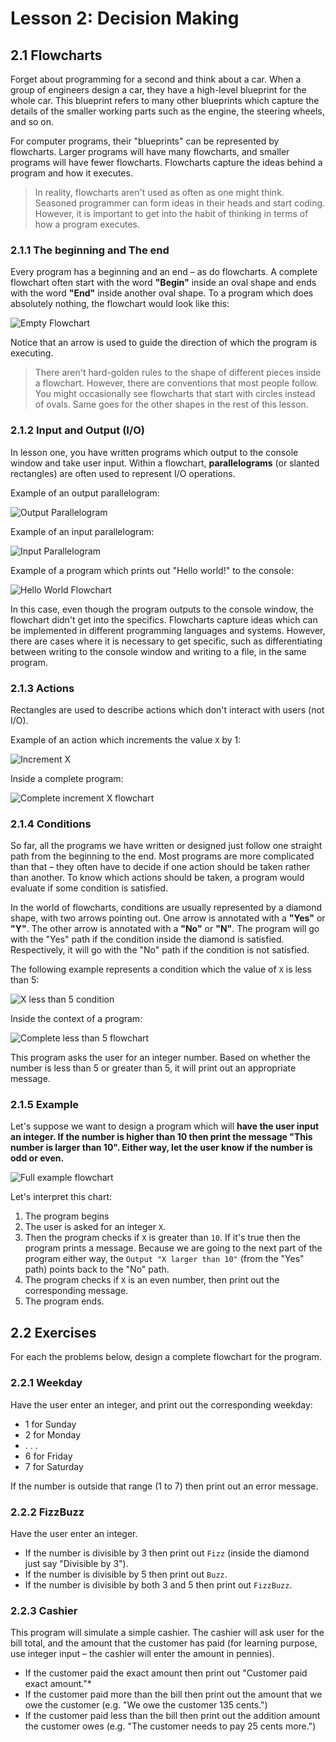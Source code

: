 # Lesson 2: Decision Making

## 2.1 Flowcharts
Forget about programming for a second and think about a car. When a group of engineers design a car, they have a high-level blueprint for the whole car. This blueprint refers to many other blueprints which capture the details of the smaller working parts such as the engine, the steering wheels, and so on.

For computer programs, their "blueprints" can be represented by flowcharts. Larger programs will have many flowcharts, and smaller programs will have fewer flowcharts. Flowcharts capture the ideas behind a program and how it executes.

> In reality, flowcharts aren't used as often as one might think. Seasoned programmer can form ideas in their heads and start coding. However, it is important to get into the habit of thinking in terms of how a program executes.

### 2.1.1 The beginning and The end
Every program has a beginning and an end – as do flowcharts. A complete flowchart often start with the word **"Begin"** inside an oval shape and ends with the word **"End"** inside another oval shape. To a program which does absolutely nothing, the flowchart would look like this:

![Empty Flowchart](screenshots/02/EmptyFlowchart.png)

Notice that an arrow is used to guide the direction of which the program is executing.

> There aren't hard-golden rules to the shape of different pieces inside a flowchart. However, there are conventions that most people follow. You might occasionally see flowcharts that start with circles instead of ovals. Same goes for the other shapes in the rest of this lesson.

### 2.1.2 Input and Output (I/O)
In lesson one, you have written programs which output to the console window and take user input. Within a flowchart, **parallelograms** (or slanted rectangles) are often used to represent I/O operations.

Example of an output parallelogram:

![Output Parallelogram](screenshots/02/OutputParallelogram.png)

Example of an input parallelogram:

![Input Parallelogram](screenshots/02/InputParallelogram.png)

Example of a program which prints out "Hello world!" to the console:

![Hello World Flowchart](screenshots/02/HelloWorldFlowchart.png)

In this case, even though the program outputs to the console window, the flowchart didn't get into the specifics. Flowcharts capture ideas which can be implemented in different programming languages and systems. However, there are cases where it is necessary to get specific, such as differentiating between writing to the console window and writing to a file, in the same program.

### 2.1.3 Actions
Rectangles are used to describe actions which don't interact with users (not I/O). 

Example of an action which increments the value `X` by 1:

![Increment X](screenshots/02/ActionIncX.png)

Inside a complete program:

![Complete increment X flowchart](screenshots/02/CompleteIncXFlowchart.png)

### 2.1.4 Conditions
So far, all the programs we have written or designed just follow one straight path from the beginning to the end. Most programs are more complicated than that – they often have to decide if one action should be taken rather than another. To know which actions should be taken, a program would evaluate if some condition is satisfied. 

In the world of flowcharts, conditions are usually represented by a diamond shape, with two arrows pointing out. One arrow is annotated with a **"Yes"** or **"Y"**. The other arrow is annotated with a **"No"** or **"N"**. The program will go with the "Yes" path if the condition inside the diamond is satisfied. Respectively, it will go with the "No" path if the condition is not satisfied.

The following example represents a condition which the value of `X` is less than 5:

![X less than 5 condition](screenshots/02/XLessThan5Cond.png)

Inside the context of a program:

![Complete less than 5 flowchart](screenshots/02/CompleteLessThan5Flowchart.png)

This program asks the user for an integer number. Based on whether the number is less than 5 or greater than 5, it will print out an appropriate message.

### 2.1.5 Example

Let's suppose we want to design a program which will **have the user input an integer. If the number is higher than 10 then print the message "This number is larger than 10". Either way, let the user know if the number is odd or even.**

![Full example flowchart](screenshots/02/FullExampleFlowchart.png)

Let's interpret this chart:

1. The program begins 
2. The user is asked for an integer `X`. 
3. Then the program checks if `X` is greater than `10`. If it's true then the program prints a message. Because we are going to the next part of the program either way, the `Output "X larger than 10"` (from the "Yes" path) points back to the "No" path. 
4. The program checks if `X` is an even number, then print out the corresponding message.
6. The program ends.

## 2.2 Exercises
For each the problems below, design a complete flowchart for the program.

### 2.2.1 Weekday
Have the user enter an integer, and print out the corresponding weekday:

* 1 for Sunday
* 2 for Monday
* . . .
* 6 for Friday
* 7 for Saturday

If the number is outside that range (1 to 7) then print out an error message.

### 2.2.2 FizzBuzz
Have the user enter an integer.

* If the number is divisible by 3 then print out `Fizz` (inside the diamond just say "Divisible by 3").
* If the number is divisible by 5 then print out `Buzz`.
* If the number is divisible by both 3 and 5 then print out `FizzBuzz`.

### 2.2.3 Cashier
This program will simulate a simple cashier. The cashier will ask user for the bill total, and the amount that the customer has paid (for learning purpose, use integer input – the cashier will enter the amount in pennies).

* If the customer paid the exact amount then print out "Customer paid exact amount."*
* If the customer paid more than the bill then print out the amount that we owe the customer (e.g. "We owe the customer 135 cents.")
* If the customer paid less than the bill then print out the addition amount the customer owes (e.g. "The customer needs to pay 25 cents more.")